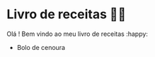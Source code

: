 # Livro de receitas :woman_cook:

Olá ! Bem vindo ao meu livro de receitas :happy:

- Bolo de cenoura